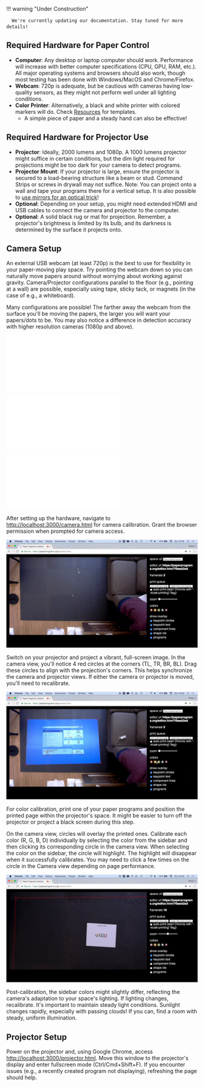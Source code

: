 !!! warning "Under Construction" 
      
      We're currently updating our documentation. Stay tuned for more details!

## Required Hardware for Paper Control

- **Computer**: Any desktop or laptop computer should work. Performance will increase with better computer specifications (CPU, GPU, RAM, etc.). All major operating systems and browsers should also work, though most testing has been done with Windows/MacOS and Chrome/Firefox.
- **Webcam**: 720p is adequate, but be cautious with cameras having low-quality sensors, as they might not perform well under all lighting conditions.
- **Color Printer**: Alternatively, a black and white printer with colored markers will do. Check [Resources](../use/resources.md) for templates.
  - A simple piece of paper and a steady hand can also be effective! 


## Required Hardware for Projector Use

- **Projector**: Ideally, 2000 lumens and 1080p. A 1000 lumens projector might suffice in certain conditions, but the dim light required for projections might be too dark for your camera to detect programs.
- **Projector Mount**: If your projector is large, ensure the projector is secured to a load-bearing structure like a beam or stud. Command Strips or screws in drywall may not suffice. Note: You can project onto a wall and tape your programs there for a vertical setup. It is also possible to [use mirrors for an optical trick]()!
- **Optional**: Depending on your setup, you might need extended HDMI and USB cables to connect the camera and projector to the computer.
- **Optional**: A solid black rug or mat for projection. Remember, a projector's brightness is limited by its bulb, and its darkness is determined by the surface it projects onto.

## Camera Setup

An external USB webcam (at least 720p) is the best to use for flexibility in your paper-moving play space. Try pointing the webcam down so you can naturally move papers around without worrying about working against gravity. Camera/Projector configurations parallel to the floor (e.g., pointing at a wall) are possible, especially using tape, sticky tack, or magnets (in the case of e.g., a whiteboard).

Many configurations are possible! The farther away the webcam from the surface you'll be moving the papers, the larger you will want your papers/dots to be. You may also notice a difference in detection accuracy with higher resolution cameras (1080p and above). 

![Example configuration 1](placeholder.html)
![Example configuration 2](placeholder.html)
![Example configuration 3](placeholder.html)

After setting up the hardware, navigate to [http://localhost:3000/camera.html](http://localhost:3000/camera.html) for camera calibration. Grant the browser permission when prompted for camera access.

![Initial camera screen view](img/camera-screen.png)

Switch on your projector and project a vibrant, full-screen image. In the camera view, you'll notice 4 red circles at the corners (TL, TR, BR, BL). Drag these circles to align with the projection's corners. This helps synchronize the camera and projector views. If either the camera or projector is moved, you'll need to recalibrate.

![Camera screen with set boundaries](img/camera-boundaries.png)

For color calibration, print one of your paper programs and position the printed page within the projector's space. It might be easier to turn off the projector or project a black screen during this step. 

On the camera view, circles will overlay the printed ones. Calibrate each color (R, G, B, D) individually by selecting the color from the sidebar and then clicking its corresponding circle in the camera view. When selecting the color on the sidebar, the circle will highlight. The highlight will disappear when it successfully calibrates. You may need to click a few times on the circle in the Camera view depending on page performance.

![Camera view during calibration](img/camera-calibrating.png)

Post-calibration, the sidebar colors might slightly differ, reflecting the camera's adaptation to your space's lighting. If lighting changes, recalibrate. It's important to maintain steady light conditions. Sunlight changes rapidly, especially with passing clouds! If you can, find a room with steady, uniform illumination.

## Projector Setup

Power on the projector and, using Google Chrome, access [http://localhost:3000/projector.html](http://localhost:3000/projector.html). Move this window to the projector's display and enter fullscreen mode (Ctrl/Cmd+Shift+F). If you encounter issues (e.g., a recently created program not displaying), refreshing the page should help.
